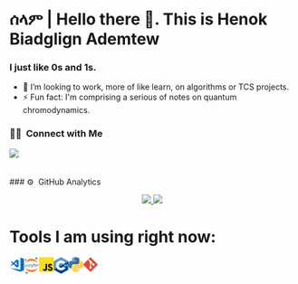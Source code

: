 # ሰላም | Hello there 👋. This is Henok Biadglign Ademtew

### I just like 0s and 1s.

- 👯 I’m looking to work, more of like learn, on algorithms or TCS projects.
- ⚡ Fun fact: I'm comprising a serious of notes on quantum chromodynamics.

### 🤝🏻 &nbsp;Connect with Me

<p align="center">

<a href="https://www.linkedin.com/in/henok-ademtew-7729b2183"><img src="https://img.shields.io/badge/-Henok%20Ademtew%20-0077B5?style=flat&logo=Linkedin&logoColor=white"/></a>
  
<br />
### ⚙️ &nbsp;GitHub Analytics

<p align="center">
<a href="https://github.com/HenokB">
  <img height="180em" src="https://github-readme-stats-eight-theta.vercel.app/api?username=HenokB&show_icons=true&theme=algolia&include_all_commits=true&count_private=true"/>
  <img height="180em" src="https://github-readme-stats-eight-theta.vercel.app/api/top-langs/?username=HenokB&layout=compact&langs_count=4&theme=algolia"/>
</a>
</p>

# Tools I am using right now:


<img align="left" alt="Visual Studio Code" width="26px" src="https://raw.githubusercontent.com/HenokB/HenokB/main/vscode.png" />
<img align="left" alt="Jupyter Notebook" width="26px" src="https://raw.githubusercontent.com/HenokB/HenokB/main/jupyter.png" />
<img align="left" alt="js" width="26px" src="https://raw.githubusercontent.com/HenokB/HenokB/main/js.png" />
<img align="left" alt="C++" width="26px" src="https://raw.githubusercontent.com/HenokB/HenokB/main/cpp.png" />
<img align="left" alt="python" width="26px" src="https://raw.githubusercontent.com/HenokB/HenokB/main/python.png" />
<img align="left" alt="git" width="26px" src="https://raw.githubusercontent.com/HenokB/HenokB/main/git.png" />

<br/>


